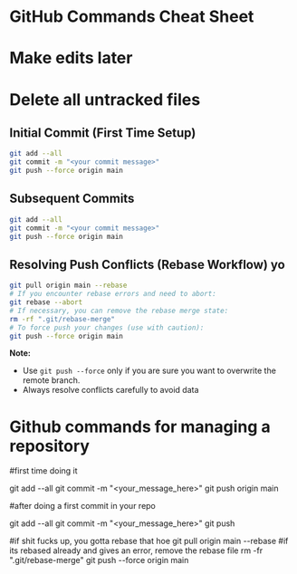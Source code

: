
# GitHub Commands Cheat Sheet
# Make edits later


# Delete all untracked files

## Initial Commit (First Time Setup)

```sh
git add --all
git commit -m "<your commit message>"
git push --force origin main
```

## Subsequent Commits

```sh
git add --all
git commit -m "<your commit message>"
git push --force origin main
```

## Resolving Push Conflicts (Rebase Workflow) yo

```sh
git pull origin main --rebase
# If you encounter rebase errors and need to abort:
git rebase --abort
# If necessary, you can remove the rebase merge state:
rm -rf ".git/rebase-merge"
# To force push your changes (use with caution):
git push --force origin main
```

**Note:**  
- Use `git push --force` only if you are sure you want to overwrite the remote branch.
- Always resolve conflicts carefully to avoid data








# Github commands for managing a repository
#first time doing it

git add --all
git commit -m "<your_message_here>"
git push origin main


#after doing a first commit in your repo

git add --all
git commit -m "<your_message_here>"
git push 


#if shit fucks up, you gotta rebase that hoe
git pull origin main --rebase
    #if its rebased already and gives an error, remove the rebase file
    rm -fr ".git/rebase-merge"
git push --force origin main